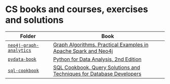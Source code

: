 # CS books and courses, exercises and solutions

| Folder                                             | Book                                                                                                                     |
| ---                                                | ---                                                                                                                      |
| [`neo4j-graph-analytics`](./neo4j-graph-analytics) | [Graph Algorithms. Practical Examples in Apache Spark and Neo4j](http://shop.oreilly.com/product/0636920233145.do)       |
| [`pydata-book`](./pydata-book)                     | [Python for Data Analysis, 2nd Edition](http://shop.oreilly.com/product/0636920050896.do)                                | 
| [`sql-cookbook`](./sql-cookbook)                   | [SQL Cookbook. Query Solutions and Techniques for Database Developers](http://shop.oreilly.com/product/9780596009762.do) |  
